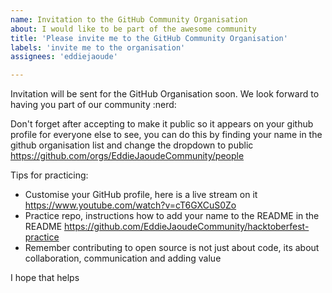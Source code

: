 ```yaml
---
name: Invitation to the GitHub Community Organisation
about: I would like to be part of the awesome community
title: 'Please invite me to the GitHub Community Organisation'
labels: 'invite me to the organisation'
assignees: 'eddiejaoude'

---
```


Invitation will be sent for the GitHub Organisation soon. We look forward to having you part of our community :nerd:

Don't forget after accepting to make it public so it appears on your github profile for everyone else to see, you can do this by finding your name in the github organisation list and change the dropdown to public https://github.com/orgs/EddieJaoudeCommunity/people

Tips for practicing:

- Customise your GitHub profile, here is a live stream on it https://www.youtube.com/watch?v=cT6GXCuS0Zo
- Practice repo, instructions how to add your name to the README in the README https://github.com/EddieJaoudeCommunity/hacktoberfest-practice
- Remember contributing to open source is not just about code, its about collaboration, communication and adding value

I hope that helps
